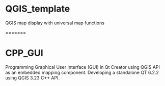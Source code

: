 # QGIS_template
QGIS map display with universal map functions

=======
# CPP_GUI
Programming Graphical User Interface (GUI) in Qt Creator using QGIS API as an embedded mapping component. Developing a standalone QT 6.2.2 using QGIS 3.23 C++ API.
